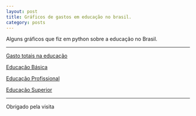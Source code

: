 ```yaml
---
layout: post
title: Gráficos de gastos em educação no brasil.
category: posts
---
```


Alguns gráficos que fiz em python sobre a educação no Brasil.

---

[Gasto totais na educação](https://matiasfreitasguimaraes.github.io/EducacaoTotal)

[Educação Básica](https://matiasfreitasguimaraes.github.io/EducacaoBasica)

[Educação Profissional](https://matiasfreitasguimaraes.github.io/EducacaoSuperior)

[Educação Superior](https://matiasfreitasguimaraes.github.io/EducacaoProfissional)

---

Obrigado pela visita


